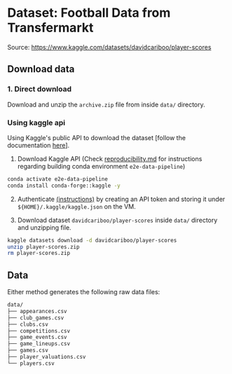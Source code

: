 # Dataset: Football Data from Transfermarkt

Source: https://www.kaggle.com/datasets/davidcariboo/player-scores

## Download data 

### 1. Direct download

Download and unzip the `archive.zip` file from inside `data/` directory.

### Using kaggle api

Using Kaggle's public API to download the dataset [follow the documentation [here](https://www.kaggle.com/docs/api)].

1. Download Kaggle API (Check [reproducibility.md](../notes/reproducibility.md) for instructions regarding building conda environment `e2e-data-pipeline`)

```bash
conda activate e2e-data-pipeline
conda install conda-forge::kaggle -y
```

2. Authenticate [(instructions)](https://www.kaggle.com/docs/api#authentication) by creating an API token and storing it under `${HOME}/.kaggle/kaggle.json` on the VM.

3. Download dataset `davidcariboo/player-scores` inside `data/` directory and unzipping file.

```bash
kaggle datasets download -d davidcariboo/player-scores
unzip player-scores.zip 
rm player-scores.zip
```

## Data

Either method generates the following raw data files:

```bash
data/
├── appearances.csv
├── club_games.csv
├── clubs.csv
├── competitions.csv
├── game_events.csv
├── game_lineups.csv
├── games.csv
├── player_valuations.csv
└── players.csv
```